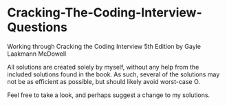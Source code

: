 # Cracking-The-Coding-Interview-Questions
Working through Cracking the Coding Interview 5th Edition by Gayle Laakmann McDowell

All solutions are created solely by myself, without any help from the included solutions found in the book.  As such, 
several of the solutions may not be as efficient as possible, but should likely avoid worst-case O.

Feel free to take a look, and perhaps suggest a change to my solutions.  
